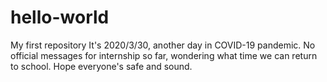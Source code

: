 # hello-world
My first repository
It's 2020/3/30, another day in COVID-19 pandemic. No official messages for internship so far, wondering what time we can return to school. Hope everyone's safe and sound.
